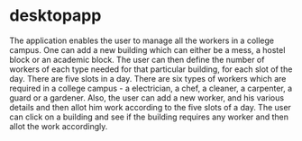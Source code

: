 # desktopapp

The application enables the user to manage all the workers in a college campus. 
One can add a new building which can either be a mess, a hostel block or an academic block.
The user can then define the number of workers of each type needed for that particular building, for each slot of the day.
There are five slots in a day.
There are six types of workers which are required in a college campus - a electrician, a chef, a cleaner, a carpenter, a guard or a gardener.
Also, the user can add a new worker, and his various details and then allot him work according to the five slots of a day.
The user can click on a building and see if the building requires any worker and then allot the work accordingly.

